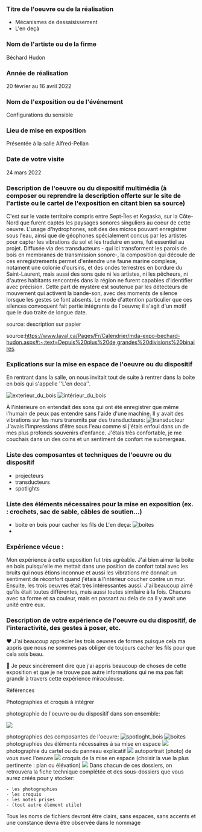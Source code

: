 
 ### Titre de l'oeuvre ou de la réalisation
 
 * Mécanismes de dessaisissement
 * L'en deçà
 
 ### Nom de l'artiste ou de la firme
 
 Béchard Hudon

 ### Année de réalisation
 
 20 février au 16 avril 2022

 ### Nom de l'exposition ou de l'événement
 
 Configurations du sensible

 ### Lieu de mise en exposition
 
 Présentée à la salle Alfred-Pellan

 ### Date de votre visite
 
 24 mars 2022

 ### Description de l'oeuvre ou du dispositif multimédia (à composer ou reprendre la description offerte sur le site de l'artiste ou le cartel de l'exposition en citant bien sa source)
 
C'est sur le vaste territoire compris entre Sept-Îles et Kegaska, sur la Côte-Nord que furent captés les paysages sonores singuliers au coeur de cette oeuvre. L'usage d'hydrophones, soit des des micros pouvant enregistrer sous l'eau, ainsi que de géophones spécialement concus par les artistes pour capter les vibrations du sol et les traduire en sons, fut essentiel au projet. Diffusée via des transducteurs - qui ici transforment les parois de bois en membranes de transmission sonore-, la composition qui découle de ces enregistrements permet d'entendre une faune marine complexe, notament une colonie d'oursins, et des ondes terrestres en bordure du Saint-Laurent, mais aussi des sons quie ni les artistes, ni les pêcheurs, ni d'autres habitants rencontrés dans la région ne furent capables d'identifier avec précision. Cette part de mystère est soutenue par les détecteurs de mouvement qui activent la bande-son, avec des moments de silence lorsque les gestes se font absents. Le mode d'attention particulier que ces silences convoquent fait partie intégrante de l'oeuvre; il s'agit d'un motif que le duo traite de longue date.

source: description sur papier
 
source:https://www.laval.ca/Pages/Fr/Calendrier/mda-expo-bechard-hudon.aspx#:~:text=Depuis%20plus%20de,grandes%20divisions%20binaires.

### Explications sur la mise en espace de l'oeuvre ou du dispositif 
 
En rentrant dans la salle, on nous invitait tout de suite à rentrer dans la boite en bois qui s'appelle ''L'en deca''. 

 ![exterieur_du_bois](medias/exterieur_du_bois.png)
 ![intérieur_du_bois](medias/intérieur_du_bois.png)

À l'intérieure on entendait des sons qui ont été enregistrer que même l'humain de peux pas entendre sans l'aide d'une machine. Il y avait des vibrations sur les murs transmits par des transducteurs:
![transducteur](medias/transducteur.png)
J'avais l'impressions d'être sous l'eau comme si j'étais enfoui dans un de mes plus profonds souvenirs d'enfance. J'étais très confortable, je me couchais dans un des coins et un sentiment de confort me submergeas.
 
### Liste des composantes et techniques de l'oeuvre ou du dispositif 

* projecteurs
* transducteurs
* spotlights

### Liste des éléments nécessaires pour la mise en exposition (ex. : crochets, sac de sable, câbles de soutien...)

* boite en bois pour cacher les fils de L'en deça:
![boites](medias/boites.png)
* 

### Expérience vécue :

Mon expérience à cette exposition fut très agréable. J'ai bien aimer la boite en bois puisqu'elle me mettait dans une position de confort total avec les bruits qui nous étions inconnue et aussi les vibrations me donnait un sentiment de réconfort quand j'étais à l'intérieur coucher contre un mur. Ensuite, les trois oeuvres était très intéressantes aussi. J'ai beaucoup aimé qu'ils était toutes différentes, mais aussi toutes similaire à la fois. Chacuns avec sa forme et sa couleur, mais en passant au dela de ca il y avait une unité entre eux.

### Description de votre expérience de l'oeuvre ou du dispositif, de l'interactivité, des gestes à poser, etc.

 ❤️ J'ai beaucoup apprécier les trois oeuvres de formes puisque cela ma appris que nous ne sommes pas obliger de toujours cacher les fils pour que cela sois beau.

 🤔 Je peux sincèrement dire que j'ai appris beaucoup de choses de cette exposition et que je ne trouve pas autre informations qui ne ma pas fait grandir à travers cette expérience miraculeuse.

 Références

Photographies et croquis à intégrer

 photographie de l'oeuvre ou du dispositif dans son ensemble:
 
 ![](medias/.png)
 
 photographies des composantes de l'oeuvre:
 ![spotloght_bois](medias/spotloght_bois.png)
 ![boites](medias/boites.png)
 photographies des éléments nécessaires à sa mise en espace
 ![](medias/.png)
 photographie du cartel ou du panneau explicatif
 ![](medias/.png)
 autoportrait (photo) de vous avec l'oeuvre
 ![](medias/.png)
 croquis de la mise en espace (choisir la vue la plus pertinente : plan ou élévation)
 ![](medias/.png)
Dans chacun de ces dossiers, on retrouvera la fiche technique complétée et des sous-dossiers que vous aurez créés pour y stocker:

    - les photographies
    - les croquis
    - les notes prises
    - (tout autre élément utile)
Tous les noms de fichiers devront être clairs, sans espaces, sans accents et une constance devra être observée dans le nommage
